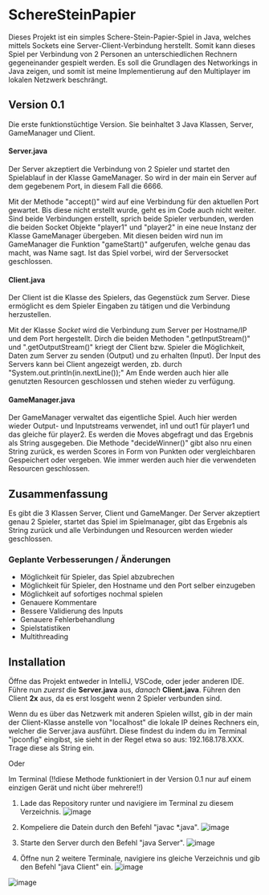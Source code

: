# SchereSteinPapier
Dieses Projekt ist ein simples Schere-Stein-Papier-Spiel in Java, welches mittels Sockets eine Server-Client-Verbindung herstellt. Somit kann dieses Spiel per Verbindung von 2 Personen an unterschiedlichen Rechnern gegeneinander gespielt werden. Es soll die Grundlagen des Networkings in Java zeigen, und somit ist meine Implementierung auf den Multiplayer im lokalen Netzwerk beschrängt.

## Version 0.1
Die erste funktionstüchtige Version. Sie beinhaltet 3 Java Klassen, Server, GameManager und Client. 

#### Server.java
Der Server akzeptiert die Verbindung von 2 Spieler und startet den Spielablauf in der Klasse GameManager. So wird in der main ein Server auf dem gegebenem Port, in diesem Fall die 6666.

Mit der Methode "accept()" wird auf eine Verbindung für den aktuellen Port gewartet. Bis diese nicht erstellt wurde, geht es im Code auch nicht weiter. Sind beide Verbindungen erstellt, sprich beide Spieler verbunden, werden die beiden Socket Objekte "player1" und "player2" in eine neue Instanz der Klasse GameManager übergeben. Mit diesen beiden wird nun im GameManager die Funktion "gameStart()" aufgerufen, welche genau das macht, was Name sagt. Ist das Spiel vorbei, wird der Serversocket geschlossen.

#### Client.java
Der Client ist die Klasse des Spielers, das Gegenstück zum Server. Diese ermöglicht es dem Spieler Eingaben zu tätigen und die Verbindung herzustellen.

Mit der Klasse _Socket_ wird die Verbindung zum Server per Hostname/IP und dem Port hergestellt. Dirch die beiden Methoden ".getInputStream()" und ".getOutputStream()" kriegt der Client bzw. Spieler die Möglichkeit, Daten zum Server zu senden (Output) und zu erhalten (Input). Der Input des Servers kann bei Client angezeigt werden, zb. durch "System.out.println(in.nextLine());" Am Ende werden auch hier alle genutzten Resourcen geschlossen und stehen wieder zu verfügung.

#### GameManager.java
Der GameManager verwaltet das eigentliche Spiel. Auch hier werden wieder Output- und Inputstreams verwendet, in1 und out1 für player1 und das gleiche für player2. Es werden die Moves abgefragt und das Ergebnis als String ausgegeben. Die Methode "decideWinner()" gibt also nru einen String zurück, es werden Scores in Form von Punkten oder vergleichbaren Gespeichert oder vergeben. Wie immer werden auch hier die verwendeten Resourcen geschlossen.

## Zusammenfassung
Es gibt die 3 Klassen Server, Client und GameManger. Der Server akzeptiert genau 2 Spieler, startet das Spiel im Spielmanager, gibt das Ergebnis als String zurück und alle Verbindungen und Resourcen werden wieder geschlossen.


### Geplante Verbesserungen / Änderungen
* Möglichkeit für Spieler, das Spiel abzubrechen<br/>
* Möglichkeit für Spieler, den Hostname und den Port selber einzugeben
* Möglichkeit auf sofortiges nochmal spielen
* Genauere Kommentare
* Bessere Validierung des Inputs
* Genauere Fehlerbehandlung
* Spielstatistiken
* Multithreading

## Installation
Öffne das Projekt entweder in IntelliJ, VSCode, oder jeder anderen IDE. Führe nun _zuerst_ die **Server.java** aus, _danach_ **Client.java**. Führen den Client **2x** aus, da es erst losgeht wenn 2 Spieler verbunden sind.

Wenn du es über das Netzwerk mit anderen Spielen willst, gib in der main der Client-Klasse anstelle von "localhost" die lokale IP deines Rechners ein, welcher die Server.java ausführt. Diese findest du indem du im Terminal "ipconfig" eingibst, sie sieht in der Regel etwa so aus: 192.168.178.XXX. Trage diese als String ein.

Oder

Im Terminal (!!diese Methode funktioniert in der Version 0.1 nur auf einem einzigen Gerät und nicht über mehrere!!)
1. Lade das Repository runter und navigiere im Terminal zu diesem Verzeichnis. 
![image](https://github.com/user-attachments/assets/bc612308-670d-41d9-89de-7547536f37c7)

2. Kompeliere die Datein durch den Befehl "javac *.java".
![image](https://github.com/user-attachments/assets/3fad39bb-d942-4286-8c95-c484d09f0ba7)

3. Starte den Server durch den Befehl "java Server".
![image](https://github.com/user-attachments/assets/183dd45b-fa31-4cca-9cbb-260205c44bea)

4. Öffne nun 2 weitere Terminale, navigiere ins gleiche Verzeichnis und gib den Befehl "java Client" ein.
![image](https://github.com/user-attachments/assets/34074397-c768-446a-89b2-eaa1c1fb2c38)

![image](https://github.com/user-attachments/assets/401174b0-ca47-41c9-804c-d70b92e78797)








